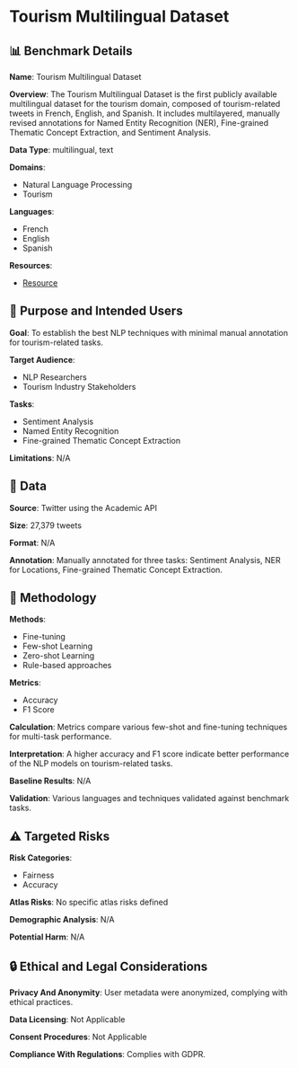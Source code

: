 # Tourism Multilingual Dataset

## 📊 Benchmark Details

**Name**: Tourism Multilingual Dataset

**Overview**: The Tourism Multilingual Dataset is the first publicly available multilingual dataset for the tourism domain, composed of tourism-related tweets in French, English, and Spanish. It includes multilayered, manually revised annotations for Named Entity Recognition (NER), Fine-grained Thematic Concept Extraction, and Sentiment Analysis.

**Data Type**: multilingual, text

**Domains**:
- Natural Language Processing
- Tourism

**Languages**:
- French
- English
- Spanish

**Resources**:
- [Resource](https://huggingface.co/datasets/mx-phd/tourism)

## 🎯 Purpose and Intended Users

**Goal**: To establish the best NLP techniques with minimal manual annotation for tourism-related tasks.

**Target Audience**:
- NLP Researchers
- Tourism Industry Stakeholders

**Tasks**:
- Sentiment Analysis
- Named Entity Recognition
- Fine-grained Thematic Concept Extraction

**Limitations**: N/A

## 💾 Data

**Source**: Twitter using the Academic API

**Size**: 27,379 tweets

**Format**: N/A

**Annotation**: Manually annotated for three tasks: Sentiment Analysis, NER for Locations, Fine-grained Thematic Concept Extraction.

## 🔬 Methodology

**Methods**:
- Fine-tuning
- Few-shot Learning
- Zero-shot Learning
- Rule-based approaches

**Metrics**:
- Accuracy
- F1 Score

**Calculation**: Metrics compare various few-shot and fine-tuning techniques for multi-task performance.

**Interpretation**: A higher accuracy and F1 score indicate better performance of the NLP models on tourism-related tasks.

**Baseline Results**: N/A

**Validation**: Various languages and techniques validated against benchmark tasks.

## ⚠️ Targeted Risks

**Risk Categories**:
- Fairness
- Accuracy

**Atlas Risks**:
No specific atlas risks defined

**Demographic Analysis**: N/A

**Potential Harm**: N/A

## 🔒 Ethical and Legal Considerations

**Privacy And Anonymity**: User metadata were anonymized, complying with ethical practices.

**Data Licensing**: Not Applicable

**Consent Procedures**: Not Applicable

**Compliance With Regulations**: Complies with GDPR.
